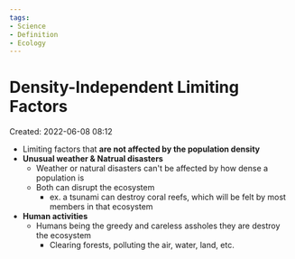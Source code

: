 ```yaml
---
tags:
- Science
- Definition
- Ecology
---
```

# Density-Independent Limiting Factors 
Created: 2022-06-08 08:12  

- Limiting factors that **are not affected by the population density** 
- **Unusual weather & Natrual disasters** 
	- Weather or natural disasters can't be affected by how dense a population is 
	- Both can disrupt the ecosystem 
		- ex. a tsunami can destroy coral reefs, which will be felt by most members in that ecosystem 
- **Human activities**
	- Humans being the greedy and careless assholes they are destroy the ecosystem 
		- Clearing forests, polluting the air, water, land, etc. 